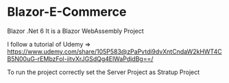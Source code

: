 # Blazor-E-Commerce
Blazor .Net 6
It is a Blazor WebAssembly Project

I follow a tutorial of Udemy => https://www.udemy.com/share/105P583@zPaPvtdi9dvXntCndaW2kHWT4CB5N00uG-rEMbzFol-iitvXrJGSdQg4ElWaPdjdBg==/ 

To run the project correctly set the Server Project as Stratup Project
